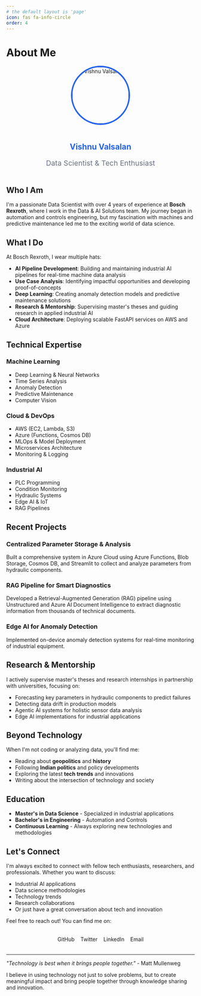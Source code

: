```yaml
---
# the default layout is 'page'
icon: fas fa-info-circle
order: 4
---
```


# About Me

<div class="about-hero" style="text-align: center; margin-bottom: 3rem;">
  <img src="https://media.licdn.com/dms/image/v2/C4E03AQEgWWqUOfoXBg/profile-displayphoto-shrink_400_400/profile-displayphoto-shrink_400_400/0/1657889132586?e=1753920000&v=beta&t=aVd_y1BpYqX1Qc_iN_5UjgKMmZuT5-nSeiuph90gaSI" 
       alt="Vishnu Valsalan" 
       style="width: 150px; height: 150px; border-radius: 50%; border: 4px solid #2563eb; margin-bottom: 1rem;">
  <h2 style="color: #2563eb; margin-bottom: 0.5rem;">Vishnu Valsalan</h2>
  <p style="font-size: 1.2rem; color: #6b7280; margin-bottom: 2rem;">Data Scientist & Tech Enthusiast</p>
</div>

## Who I Am

I'm a passionate Data Scientist with over 4 years of experience at **Bosch Rexroth**, where I work in the Data & AI Solutions team. My journey began in automation and controls engineering, but my fascination with machines and predictive maintenance led me to the exciting world of data science.

## What I Do

At Bosch Rexroth, I wear multiple hats:

- **AI Pipeline Development**: Building and maintaining industrial AI pipelines for real-time machine data analysis
- **Use Case Analysis**: Identifying impactful opportunities and developing proof-of-concepts
- **Deep Learning**: Creating anomaly detection models and predictive maintenance solutions
- **Research & Mentorship**: Supervising master's theses and guiding research in applied industrial AI
- **Cloud Architecture**: Deploying scalable FastAPI services on AWS and Azure

## Technical Expertise

### Machine Learning
- Deep Learning & Neural Networks
- Time Series Analysis
- Anomaly Detection
- Predictive Maintenance
- Computer Vision


### Cloud & DevOps
- AWS (EC2, Lambda, S3)
- Azure (Functions, Cosmos DB)
- MLOps & Model Deployment
- Microservices Architecture
- Monitoring & Logging

### Industrial AI
- PLC Programming
- Condition Monitoring
- Hydraulic Systems
- Edge AI & IoT
- RAG Pipelines

## Recent Projects

### Centralized Parameter Storage & Analysis
Built a comprehensive system in Azure Cloud using Azure Functions, Blob Storage, Cosmos DB, and Streamlit to collect and analyze parameters from hydraulic components.

### RAG Pipeline for Smart Diagnostics
Developed a Retrieval-Augmented Generation (RAG) pipeline using Unstructured and Azure AI Document Intelligence to extract diagnostic information from thousands of technical documents.

### Edge AI for Anomaly Detection
Implemented on-device anomaly detection systems for real-time monitoring of industrial equipment.

## Research & Mentorship

I actively supervise master's theses and research internships in partnership with universities, focusing on:

- Forecasting key parameters in hydraulic components to predict failures
- Detecting data drift in production models
- Agentic AI systems for holistic sensor data analysis
- Edge AI implementations for industrial applications

## Beyond Technology

When I'm not coding or analyzing data, you'll find me:

- Reading about **geopolitics** and **history**
- Following **Indian politics** and policy developments
- Exploring the latest **tech trends** and innovations
- Writing about the intersection of technology and society

## Education

- **Master's in Data Science** - Specialized in industrial applications
- **Bachelor's in Engineering** - Automation and Controls
- **Continuous Learning** - Always exploring new technologies and methodologies

## Let's Connect

I'm always excited to connect with fellow tech enthusiasts, researchers, and professionals. Whether you want to discuss:

- Industrial AI applications
- Data science methodologies
- Technology trends
- Research collaborations
- Or just have a great conversation about tech and innovation

Feel free to reach out! You can find me on:

<div class="social-links" style="display: flex; gap: 1rem; justify-content: center; margin: 2rem 0;">
<a href="https://github.com/space4VV" class="btn btn-primary" style="text-decoration: none;">
<i class="fab fa-github"></i> GitHub
</a>
<a href="https://twitter.com/vv2xpress" class="btn btn-primary" style="text-decoration: none;">
<i class="fab fa-twitter"></i> Twitter
</a>
<a href="https://www.linkedin.com/in/vishnuvalsalan/" class="btn btn-primary" style="text-decoration: none;">
<i class="fab fa-linkedin"></i> LinkedIn
</a>
<a href="mailto:vishnu.valsalan@outlook.com" class="btn btn-primary" style="text-decoration: none;">
<i class="fas fa-envelope"></i> Email
</a>
</div>

---

*"Technology is best when it brings people together."* - Matt Mullenweg

I believe in using technology not just to solve problems, but to create meaningful impact and bring people together through knowledge sharing and innovation.
